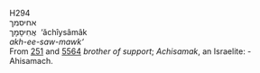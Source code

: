 H294  
אחיסמך  
אֲחִיסָמָך ‎ ‘ăchı̂ysâmâk  
*akh-ee-saw-mawk‘*  
From [251](h0251) and [5564](h5564) *brother* *of* *support*;
*Achisamak*, an Israelite: - Ahisamach.  
